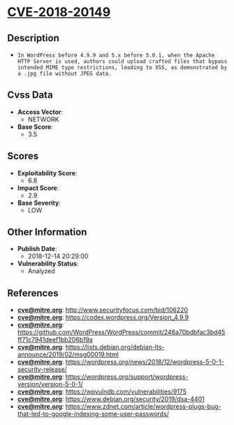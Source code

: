 
# [CVE-2018-20149](https://cve.mitre.org/cgi-bin/cvename.cgi?name=CVE-2018-20149)

## Description

- `In WordPress before 4.9.9 and 5.x before 5.0.1, when the Apache HTTP Server is used, authors could upload crafted files that bypass intended MIME type restrictions, leading to XSS, as demonstrated by a .jpg file without JPEG data.`

## Cvss Data

- **Access Vector**:
  - NETWORK
- **Base Score**:
  - 3.5

## Scores

- **Exploitability Score**:
  - 6.8
- **Impact Score**:
  - 2.9
- **Base Severity**:
  - LOW

## Other Information

- **Publish Date**:
  - 2018-12-14 20:29:00
- **Vulnerability Status**:
  - Analyzed

## References

- **cve@mitre.org**: http://www.securityfocus.com/bid/106220
- **cve@mitre.org**: https://codex.wordpress.org/Version_4.9.9
- **cve@mitre.org**: https://github.com/WordPress/WordPress/commit/246a70bdbfac3bd45ff71c7941deef1bb206b19a
- **cve@mitre.org**: https://lists.debian.org/debian-lts-announce/2019/02/msg00019.html
- **cve@mitre.org**: https://wordpress.org/news/2018/12/wordpress-5-0-1-security-release/
- **cve@mitre.org**: https://wordpress.org/support/wordpress-version/version-5-0-1/
- **cve@mitre.org**: https://wpvulndb.com/vulnerabilities/9175
- **cve@mitre.org**: https://www.debian.org/security/2019/dsa-4401
- **cve@mitre.org**: https://www.zdnet.com/article/wordpress-plugs-bug-that-led-to-google-indexing-some-user-passwords/
